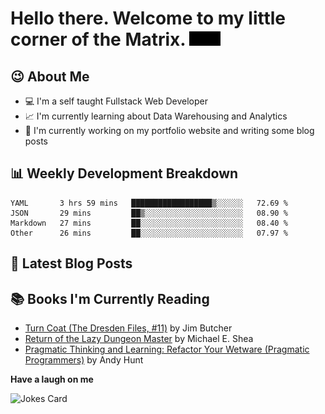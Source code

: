 # Hello there. Welcome to my little corner of the Matrix. <img src="./images/matrix.gif" width="50px">

## :wink: About Me
- :computer: I'm a self taught Fullstack Web Developer
- :chart_with_upwards_trend: I'm currently learning about Data Warehousing and Analytics
- :bookmark_tabs: I'm currently working on my portfolio website and writing some blog posts

## :bar_chart: Weekly Development Breakdown
<!--START_SECTION:waka-->

```text
YAML       3 hrs 59 mins   ██████████████████▒░░░░░░   72.69 %
JSON       29 mins         ██▒░░░░░░░░░░░░░░░░░░░░░░   08.90 %
Markdown   27 mins         ██░░░░░░░░░░░░░░░░░░░░░░░   08.40 %
Other      26 mins         ██░░░░░░░░░░░░░░░░░░░░░░░   07.97 %
```

<!--END_SECTION:waka-->

## :memo: Latest Blog Posts
<!-- BLOG-POST-LIST:START -->
<!-- BLOG-POST-LIST:END -->

## :books: Books I'm Currently Reading
<!-- GOODREADS-LIST:START -->
- [Turn Coat (The Dresden Files, #11)](https://www.goodreads.com/review/show/5141316018?utm_medium=api&utm_source=rss) by Jim Butcher
- [Return of the Lazy Dungeon Master](https://www.goodreads.com/review/show/4968073597?utm_medium=api&utm_source=rss) by Michael E. Shea
- [Pragmatic Thinking and Learning: Refactor Your Wetware (Pragmatic Programmers)](https://www.goodreads.com/review/show/4445756231?utm_medium=api&utm_source=rss) by Andy Hunt
<!-- GOODREADS-LIST:END -->

**Have a laugh on me**

<img src="https://readme-jokes.vercel.app/api" alt="Jokes Card" />